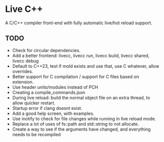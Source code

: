 # Live C++

A C/C++ compiler front-end with fully automatic live/hot reload support.

## TODO

- Check for circular dependencies.
- Add a better frontend: livecc, livecc run, livecc build, livecc shared, livecc debug
- Default to C++23, test if mold exists and use that, use C whatever, allow overrides.
- Better support for C compilation / support for C files based on extension.
- Use header units/modules instead of PCH
- Creating a compile_commands.json
- During live reload: build the normal object file on an extra thread, to allow quicker restart.
- Startup error if clang doesnt exist.
- Add a good help screen, with examples.
- Use inotify to check for file changes while running in live reload mode.
- Replace a lot of uses of fs::path and std::string to not allocate.
- Create a way to see if the arguments have changed, and everything needs to be recompiled
